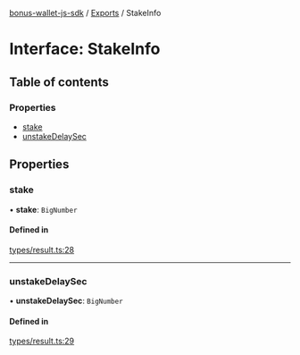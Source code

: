 [bonus-wallet-js-sdk](../README.md) / [Exports](../modules.md) / StakeInfo

# Interface: StakeInfo

## Table of contents

### Properties

- [stake](StakeInfo.md#stake)
- [unstakeDelaySec](StakeInfo.md#unstakedelaysec)

## Properties

### stake

• **stake**: `BigNumber`

#### Defined in

[types/result.ts:28](https://github.com/study-core/bonus-wallet-js-sdk/blob/55d69f8/src/types/result.ts#L28)

___

### unstakeDelaySec

• **unstakeDelaySec**: `BigNumber`

#### Defined in

[types/result.ts:29](https://github.com/study-core/bonus-wallet-js-sdk/blob/55d69f8/src/types/result.ts#L29)
